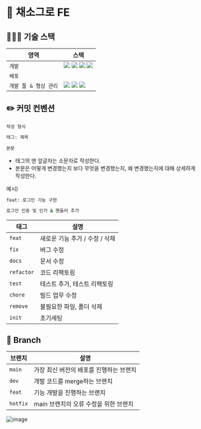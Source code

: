 # 🥦 채소그로 FE

## 🧑🏻‍💻 기술 스택

| 영역                  | 스택                                                                                                                                                                                                                                                                                                                                                                                                                                                  |
| --------------------- | ----------------------------------------------------------------------------------------------------------------------------------------------------------------------------------------------------------------------------------------------------------------------------------------------------------------------------------------------------------------------------------------------------------------------------------------------------- |
| `개발`                | <img src="https://img.shields.io/badge/React-61DAFB?style=for-the-badge&logo=React&logoColor=white"> <img src="https://img.shields.io/badge/Tailwind CSS-06B6D4?style=for-the-badge&logo=Tailwind CSS&logoColor=white"> <img src="https://img.shields.io/badge/TypeScript-3178C6?style=for-the-badge&logo=TypeScript&logoColor=white"> <img src="https://img.shields.io/badge/reactquery-FF4154?style=for-the-badge&logo=reactquery&logoColor=white"> |
| `배포`                |                                                                                                                                                                                                                                                                                                                                                                                                                                                       |
| `개발 툴 & 형상 관리` | <img src="https://img.shields.io/badge/VScode-1AB7EA?style=for-the-badge&logo=&logoColor=white"> <img src="https://img.shields.io/badge/git-F05032?style=for-the-badge&logo=git&logoColor=white"> <img src="https://img.shields.io/badge/github-181717?style=for-the-badge&logo=github&logoColor=white">                                                                                                                                              |

## ✏️ 커밋 컨벤션

`작성 형식`

```bash
태그: 제목

본문
```

- 태그의 맨 앞글자는 소문자로 작성한다.
- 본문은 어떻게 변경했는지 보다 무엇을 변경했는지, 왜 변경했는지에 대해 상세하게 작성한다.

예시)

```bash
feat: 로그인 기능 구현

로그인 인증 및 인가 & 핸들러 추가
```

| 태그       | 설명                           |
| ---------- | ------------------------------ |
| `feat`     | 새로운 기능 추가 / 수정 / 삭제 |
| `fix`      | 버그 수정                      |
| `docs`     | 문서 수정                      |
| `refactor` | 코드 리팩토링                  |
| `test`     | 테스트 추가, 테스트 리팩토링   |
| `chore`    | 빌드 업무 수정                 |
| `remove`   | 불필요한 파일, 폴더 삭제       |
| `init`     | 초기세팅                       |

## 📌 Branch

| 브랜치   | 설명                                    |
| -------- | --------------------------------------- |
| `main`   | 가장 최신 버전의 배포를 진행하는 브랜치 |
| `dev`    | 개발 코드를 merge하는 브랜치            |
| `feat`   | 기능 개발을 진행하는 브랜치             |
| `hotfix` | main 브랜치의 오류 수정을 위한 브랜치   |

![image](https://github.com/Book-Inside/book-inside-BE/assets/61447654/e8a64c85-6e1f-4dd8-923d-31c01bf8b8dc)

